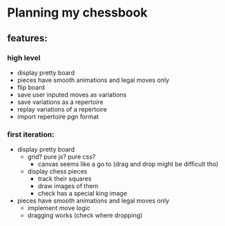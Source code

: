 # Planning my chessbook 

## features:

### high level
+ display pretty board
+ pieces have smooth animations and legal moves only
+ flip board
+ save user inputed moves as variations
+ save variations as a repertoire
+ replay variations of a repertoire 
+ import repertoire pgn format

### first iteration:
+ display pretty board
    - grid? pure js? pure css?
        - canvas seems like a go to (drag and drop might be difficult tho)
    + display chess pieces
        - track their squares
        - draw images of them
        - check has a special king image
+ pieces have smooth animations and legal moves only
    - implement move logic
    - dragging works (check where dropping)
